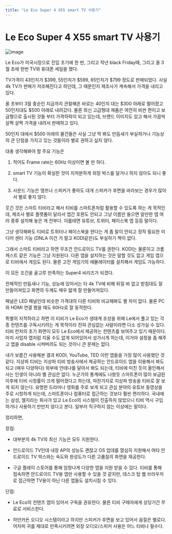 ```yaml
---
title: "Le Eco Super 4 X55 smart TV 사용기"
---
```

# Le Eco Super 4 X55 smart TV 사용기

![image](b1733338a60d518ec504b088d2fb0a8c.jpg)







Le Eco가 미국시장으로 진입 초기에 한 번, 그리고 작년 black Friday때, 그리고 올 3월 초에 한번 TV와 휴대폰 세일을 했다.




TV가격이 43인치가 $399, 55인치가 $599, 65인치가 $799 정도로 판매되었다. 사실 4k TV가 판매가 저조해진다고 하던데, 그 때문인지 제조사가 계속해서 가격을 내리고 있다. 




올 초부터 3월 중순인 지금까지 관찰해온 바로는 40인치 대는 $300 아래로 떨어졌고 50인치대도 $500 아래로 내려갔다. 물론 최신 고급형대 제품은 여전히 비싼 편이고 보급형으로 출시된 것들 부터 가격하락이 되고 있는데, 브랜드 이미지도 있고 해서 가끔씩 살짝 살짝 가격을 내려서 판매하고 있다.




50인치 대에서 $500 아래의 물건들은 사실 그냥 딱 봐도 만듬새가 부실하거나 기능상의 큰 단점을 가지고 있는 것들이라 별로 권하고 싶지 않다. 




대충 생각해봐야 할 주요 기능은




1) 적어도 Frame rate는 60Hz 이상이면 볼 만 하다.

2) smart TV 기능이 확실한 것이 지저분하게 외장 박스를 달거나 하지 않아도 되니 좋다. 

3) 사운드 기능은 앰프나 스피커가 좋아도 대개 스피커가 후면을 바라보는 경우가 많아서 별로 좋지 않다.




웃긴 것은 스마트 티비라고 해서 티비를 스마트폰처럼 활용할 수 있도록 하는 게 목적인데, 제조사 별로 플랫폼이 달라서 앱간 호환도 안되고 그냥 이름만 들으면 알만한 앱 여러 종류 설치해 놓은 게 전부다. 이를테면 유튜브, 트위터, 페이스북 앱 등등 말이다. 




그냥 생각해봐도 티비로 트위터나 페이스북을 한다는 게 좀 말이 안되고 정작 필요한 미디어 센터 기능 (DNLA 이건 거 말고 KODI같은)도 부실하기 짝이 없다.




그래서 스마트 티비라고 하면 무조건 안드로이드 TV를 권한다. KODI는 물론이고 크롬캐스트 같은 기능은 그냥 지원된다. 다른 앱을 설치하는 것은 말할 것도 없고 게임 앱으로 티비에서 게임도 된다. 물론 고전 게임기의 에뮬레이터를 설치해서 게임도 가능하다. 




이 모든 조건을 골고루 만족하는 Super4 씨리즈가 되겠다. 




전체적인 만듬새나 기능, 성능에 있어서는 타 4k TV에 비해 뒤질 바 없고 받침대도 잘 만들어져있고 화면의 두께도 매우 얇게 잘 만들어져있다. 




패널은 LED 패널인데 비슷한 가격대의 다른 티비와 비교해봐도 별 차이 없다. 물론 PC와 HDMI 연결 했을 때도 60Hz로 잘 동작한다. 




특별히 지적하라고 하면 이 티비가 Le Eco가 생태계 조성을 위해 Le에서 풀고 있는 각종 컨텐츠를 구독시키려는 게 목적이라 전혀 관심없는 사람이라면 다소 성가실 수 있다. 티비 런처의 초기 화면이 모두 Le Eco에서 제공하는 컨텐츠를 보여주고 있기 때문이다. 마치 사업자 앱처럼 지울 수도 없게 되어있어서 성가시게 하는데, 이거야 설정을 좀 해주고 앱을 disable 시켜버려도 되는 것이니 큰 문제는 없다.




내가 보름간 사용해본 결과 KODI, YouTube, TED 이런 앱들을 가장 많이 사용했던 것 같다. 지상파 티비는 지상파 티비 방송사에서 제공하는 안드로이드 앱을 이용해서 봐도 되고 (매우 다양하다) 외부에 안테나를 달아서 봐도 되는데, 티비에 미친 듯이 올인해서 사는 인생이 아니라 별 관심은 없다. 누군가의 통계에도 나왔듯 스마트폰이 많이 보급된 이후에 티비 시청률이 크게 떨어졌다고 하는데, 마찬가지로 지상파 방송을 티비로 잘 보게 되지 않는다. 유명한 드라마나 영화를 주로 보게 되고 관심 분야의 유튜브 동영상을 주로 시청하게 되는데, 스마트폰이나 컴퓨터로 접근하는 것보다 훨씬 편리하다. 국내에는 삼성, 엘지라는 회사가 있고 Le Eco의 시스템이 진출하지 않았으니 티비 역시 구입하거나 사용하기 만만치 않다고 본다. 일부러 직구하지 않는 이상에는 말이다.




정리하면,




장점:

- 대부분의 4k TV의 최신 기능은 모두 지원한다.

- 안드로이드 TV인데 내장 AP의 성능도 괜찮고 OS 업데를 열심히 지원해서 여타 안드로이드 TV 박스와는 속도와 완성도가 다른 고품질의 화면을 제공한다.

- 구글 플레이 스토어를 통해 엄청나게 다양한 앱을 지원 받을 수 있다. 티비를 통해 접속하면 안드로이드 TV용 앱만 사용할 수 있을 것 같지만, 데스크 탑 웹 브라우저로 접근하면 TV용이 아닌 다른 앱들도 설치시킬 수 있다.




단점:

- Le Eco의 컨텐츠 앱이 있어서 구독을 권유한다. 물론 티비 구매자에게 상당기간 무료로 서비스한다.

- 하만카돈 오디오 시스템이라고 하지만 스피커가 후면을 보고 있어서 음질은 별로다. 어차피 귀를 제대로 만족시키려면 외장 오디오/스피커 사용은 어느 티비나 필수다. 






